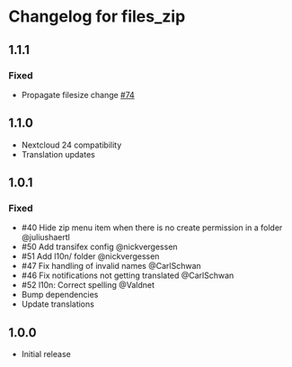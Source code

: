 # Changelog for files_zip

## 1.1.1

### Fixed

- Propagate filesize change [#74](https://github.com/nextcloud/files_zip/pull/74)


## 1.1.0

- Nextcloud 24 compatibility
- Translation updates

## 1.0.1

### Fixed

- #40 Hide zip menu item when there is no create permission in a folder @juliushaertl
- #50 Add transifex config @nickvergessen
- #51 Add l10n/ folder @nickvergessen
- #47 Fix handling of invalid names @CarlSchwan
- #46 Fix notifications not getting translated @CarlSchwan
- #52 l10n: Correct spelling @Valdnet
- Bump dependencies
- Update translations


## 1.0.0

- Initial release
